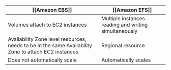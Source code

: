 | [[Amazon EBS]] | [[Amazon EFS]] |
|--|--|
| Volumes attach to EC2 instances | Multiple instances reading and writing simultaneously |
| Availability Zone level resources, needs to be in the same Availability Zone to attach EC2 instances| Regional resource |
| Does not automatically scale | Automatically scales |
